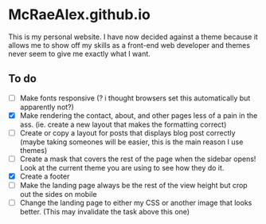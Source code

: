 # McRaeAlex.github.io

This is my personal website. I have now decided against a theme because
it allows me to show off my skills as a front-end web developer and 
themes never seem to give me exactly what I want.

## To do

- [ ] Make fonts responsive (? i thought browsers set this automatically but apparently not?)
- [x] Make rendering the contact, about, and other pages less of a pain in the ass. (ie. create a new layout that makes the formatting correct)
- [ ] Create or copy a layout for posts that displays blog post correctly (maybe taking someones will be easier, this is the main reason I use themes)
- [ ] Create a mask that covers the rest of the page when the sidebar opens! Look at the current theme you are using to see how they do it.
- [x] Create a footer
- [ ] Make the landing page always be the rest of the view height but crop out the sides on mobile
- [ ] Change the landing page to either my CSS or another image that looks better. (This may invalidate the task above this one)